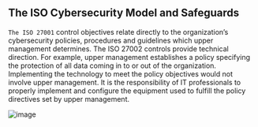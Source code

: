 ## The ISO Cybersecurity Model and Safeguards

`The ISO 27001` control objectives relate directly to the organization’s cybersecurity policies, procedures and guidelines which upper management determines. The ISO 27002 controls provide technical direction. For example, upper management establishes a policy specifying the protection of all data coming in to or out of the organization. Implementing the technology to meet the policy objectives would not involve upper management. It is the responsibility of IT professionals to properly implement and configure the equipment used to fulfill the policy directives set by upper management.

![image](https://github.com/adeleke123/I4GCybersecurity/assets/51156057/151af056-cca8-4383-b525-6f517e2803d9)

